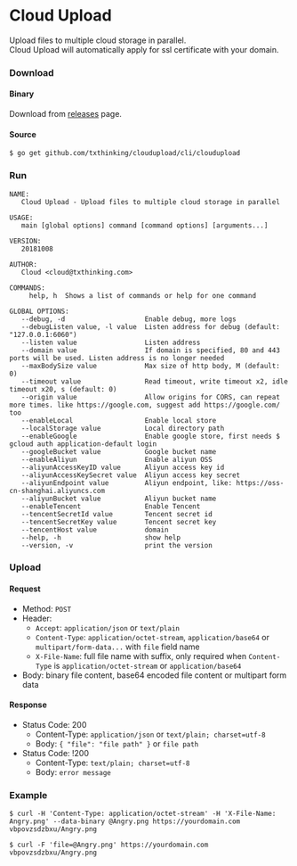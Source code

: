 # Cloud Upload

Upload files to multiple cloud storage in parallel.<br/>
Cloud Upload will automatically apply for ssl certificate with your domain.

### Download

#### Binary

Download from [releases](https://github.com/txthinking/cloudupload/releases) page.

#### Source

```
$ go get github.com/txthinking/cloudupload/cli/cloudupload
```

### Run

```
NAME:
   Cloud Upload - Upload files to multiple cloud storage in parallel

USAGE:
   main [global options] command [command options] [arguments...]

VERSION:
   20181008

AUTHOR:
   Cloud <cloud@txthinking.com>

COMMANDS:
     help, h  Shows a list of commands or help for one command

GLOBAL OPTIONS:
   --debug, -d                    Enable debug, more logs
   --debugListen value, -l value  Listen address for debug (default: "127.0.0.1:6060")
   --listen value                 Listen address
   --domain value                 If domain is specified, 80 and 443 ports will be used. Listen address is no longer needed
   --maxBodySize value            Max size of http body, M (default: 0)
   --timeout value                Read timeout, write timeout x2, idle timeout x20, s (default: 0)
   --origin value                 Allow origins for CORS, can repeat more times. like https://google.com, suggest add https://google.com/ too
   --enableLocal                  Enable local store
   --localStorage value           Local directory path
   --enableGoogle                 Enable google store, first needs $ gcloud auth application-default login
   --googleBucket value           Google bucket name
   --enableAliyun                 Enable aliyun OSS
   --aliyunAccessKeyID value      Aliyun access key id
   --aliyunAccessKeySecret value  Aliyun access key secret
   --aliyunEndpoint value         Aliyun endpoint, like: https://oss-cn-shanghai.aliyuncs.com
   --aliyunBucket value           Aliyun bucket name
   --enableTencent                Enable Tencent
   --tencentSecretId value        Tencent secret id
   --tencentSecretKey value       Tencent secret key
   --tencentHost value            domain
   --help, -h                     show help
   --version, -v                  print the version
```

### Upload

#### Request

* Method: `POST`
* Header:
    * `Accept`: `application/json` or `text/plain`
    * `Content-Type`: `application/octet-stream`, `application/base64` or `multipart/form-data...` with `file` field name
    * `X-File-Name`: full file name with suffix, only required when `Content-Type` is `application/octet-stream` or `application/base64`
* Body: binary file content, base64 encoded file content or multipart form data

#### Response

* Status Code: 200
    * Content-Type: `application/json` or `text/plain; charset=utf-8`
    * Body: `{ "file": "file path" }` or `file path`
* Status Code: !200
    * Content-Type: `text/plain; charset=utf-8`
    * Body: `error message`

### Example

```
$ curl -H 'Content-Type: application/octet-stream' -H 'X-File-Name: Angry.png' --data-binary @Angry.png https://yourdomain.com
vbpovzsdzbxu/Angry.png

$ curl -F 'file=@Angry.png' https://yourdomain.com
vbpovzsdzbxu/Angry.png
```
